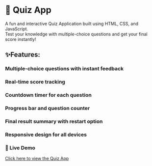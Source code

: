 # 🎯 Quiz App
A fun and interactive Quiz Application built using HTML, CSS, and JavaScript.  
Test your knowledge with multiple-choice questions and get your final score instantly!
## ✨Features:
### Multiple-choice questions with instant feedback
### Real-time score tracking
### Countdown timer for each question
### Progress bar and question counter
### Final result summary with restart option
### Responsive design for all devices
### 🚀 Live Demo
[Click here to view the Quiz App](https://kaviranjani42.github.io/QuizApp/)

